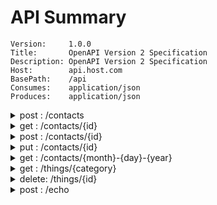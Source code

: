 # API Summary


```
Version:     1.0.0
Title:       OpenAPI Version 2 Specification
Description: OpenAPI Version 2 Specification
Host:        api.host.com
BasePath:    /api
Consumes:    application/json
Produces:    application/json
```

<details>
<summary>post  : /contacts</summary>
`path parameters`

`query parameters`

`body parameter`
- name: body, type: models.ContactRequest
	- name: input, type: string
	- name: firstName, type: string
	- name: lastName, type: string
	- name: address, type: object
		- name: state, type: string
		- name: zipCode, type: string
		- name: street, type: string
		- name: city, type: string

`responses`
- code: 200, type: models.ContactResponse
	- name: output, type: string
</details>

<details>
<summary>get   : /contacts/{id}</summary>
`path parameters`
- name: id, type: integer

`query parameters`

`body parameter`

`responses`
- code: 200, type: models.ContactResponse
	- name: output, type: string
</details>

<details>
<summary>post  : /contacts/{id}</summary>
`path parameters`
- name: id, type: integer

`query parameters`

`body parameter`
- name: body, type: models.ContactRequest
	- name: input, type: string
	- name: firstName, type: string
	- name: lastName, type: string
	- name: address, type: object
		- name: city, type: string
		- name: state, type: string
		- name: zipCode, type: string
		- name: street, type: string

`responses`
- code: 200, type: models.ContactResponse
	- name: output, type: string
</details>

<details>
<summary>put   : /contacts/{id}</summary>
`path parameters`
- name: id, type: integer

`query parameters`

`body parameter`
- name: body, type: models.ContactRequest
	- name: input, type: string
	- name: firstName, type: string
	- name: lastName, type: string
	- name: address, type: object
		- name: city, type: string
		- name: state, type: string
		- name: zipCode, type: string
		- name: street, type: string

`responses`
- code: 200, type: models.ContactResponse
	- name: output, type: string
</details>

<details>
<summary>get   : /contacts/{month}-{day}-{year}</summary>
`path parameters`
- name: month, type: string
- name: day, type: string
- name: year, type: string

`query parameters`

`body parameter`

`responses`
- code: 200, type: models.ContactResponse
	- name: output, type: string
</details>

<details>
<summary>get   : /things/{category}</summary>
`path parameters`
- name: category, type: string

`query parameters`
- name: q, type: string

`body parameter`

`responses`
- code: 200, type: []web.ThingResponse
	- name: output, type: string
</details>

<details>
<summary>delete: /things/{id}</summary>
`path parameters`
- name: id, type: integer

`query parameters`

`body parameter`

`responses`
</details>

<details>
<summary>post  : /echo</summary>
`path parameters`

`query parameters`

`body parameter`
- name: body, type: web.EchoRequest
	- name: input, type: string

`responses`
- code: 200, type: web.EchoResponse
	- name: output, type: string
</details>

